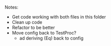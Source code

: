 Notes:
- Get code working with both files in this folder
- Clean up code
- Refactor to be better
- Move config back to TestProc?
  - ad deriving (Eq) back to config
